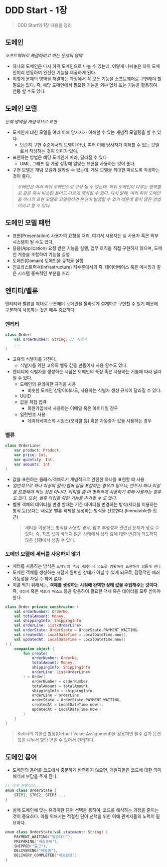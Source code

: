 # DDD Start - 1장

> DDD Start의 1장 내용을 정리

## 도메인
*소프트웨어로 해결하려고 하는 문제의 영역.*

- 하나의 도메인은 다시 하위 도메인으로 나눌 수 있는데, 이렇게 나눠놓은 하위 도메인끼리 연동하여 완전한 기능을 제공하게 된다. 
- 이렇게 문제의 영역을 해결하는 과정에서 꼭 모든 기능을 소프트웨어로 구현해야 할 필요는 없다. 즉, 해당 도메인에서 필요한 기능을 외부 업체 또는 기능을 활용하여 연동 할 수도 있다.

## 도메인 모델
*문제 영역을 개념적으로 표현*

- 도메인에 대한 모델을 여러 이해 당사자가 이해할 수 있는 개념적 모델링을 할 수 있다.
  - 단순히 구현 수준에서의 모델이 아닌, 여러 이해 당사자가 이해할 수 있는 모델로서 작성하는 것이 의미가 있다.
- 표현하는 방법은 해당 도메인에 따라, 달라질 수 있다
  - UML, 그래프 등 가장 상황에 알맞는 표현을 사용하는 것이 좋다.
- 구현 모델은 개념 모델과 달라질 수 있는데, 개념 모델을 최대한 따르도록 작성하는 것이 좋다.

> *도메인은 여러 하위 도메인으로 구성 될 수 있는데, 하위 도메인이 다루는 영역별로 같은 혹시 비슷한 용어도 다르게 해석될 수 있다. 다시 말해, 여러 하위 도메인을 하나의 표현 모델로 모델링하면 혼선이 발생할 수 있기 때문에 좋지 않은 방법이라고 할 수 있다.*
## 도메인 모델 패턴

- 표현(Presentation)
사용자의 요청을 처리, 여기서 사용자는 실 사용자 혹은 외부 시스템이 될 수도 있다.
- 응용(Application)
요청 받은 기능을 실행, 업무 로직을 직접 구현하지 않으며, 도메인 계층을 조합하여 기능을 실행
- 도메인(Domain)
도메인을 규칙을 실행
- 인프라스트럭쳐(Infrastructure)
저수준에서의 즉, 데이터베이스 혹은 메시징과 같은 시스템 종속적인 부분을 처리

## 엔티티/벨류
엔티티와 벨류를 제대로 구분해야 도메인을 올바르게 설계하고 구현할 수 있기 때문에 구분하여 사용하는 것은 매우 중요하다. 

### 엔티티
```kotlin
class Order(
	val orderNumber: String, // 식별자
	...
)
```
- 고유의 식별자를 가진다.
  - 식별자를 위한 고유의 벨류 값을 만들어서 사용 할수도 있다.
- 엔티티의 식별자를 생성하는 시점은 도메인의 특징 혹은 사용하는 기술에 따라 달라질 수 있다.
  - 도메인의 유의미한 규칙을 사용
    - 비슷한 도메인 상황이더라도, 사용하는 식별자 생성 규칙이 달라질 수 있다.
  - UUID
  - 값을 직접 입력
    - 회원가입에서 사용하는 이메일 혹은 아이디일 경우
  - 일련번호 사용
    - 데이터베이스의 시퀀스(오라클 등) 혹은 자동증가 값을 사용하는 경우

### 벨류
```kotlin
class OrderLine(
	var product: Product,
	var price: Int,
	var quantity: Int,
	var amounts: Int
)
```
- 값을 표현하는 클래스/객체로서 개념적으로 완전한 하나를 표현할 떄 사용
- *일반적으로 하나 이상의 필드/멤버 값을 포함하는 경우가 많으나, 반드시 하나 이상을 포함해야 하는 것은 아니다. 의미를 좀 더 명확하게 사용하기 위해 사용하는 경우도 있다. 또한, 벨류 타입을 위한 기능을 추가할 수 도 있다.*
- 벨류 객체의 데이터를 변경 할때는 기존 데이터를 변경하는 방식(세터를 이용하는 방식 등)보다는 새로운 벨류 객체를 생성하는 방식을 선호한다.(Immutable한 접근)
  > 세터를 이용하는 방식을 사용할 경우, 참조 투명성과 관련된 문제가 생길 수 있다. 즉, 참조 값이 바뀌지 않은 상태에서 상태 값에 대한 변경이 의도하지 않은 상황에서 생길 수 있다.


### 도메인 모델에 세터를 사용하지 않기
- 세터를 사용하는 방식은 `도메인의 핵심 개념이나 의도를 명확하게 표현하기 힘들게 한다`
- 도메인 객체를 생성하는 시점에 완벽한 상태가 아닐 수 있게 되므로, 잠정적인 에러 가능성을 가질 수 밖에 없다.
- 이를 막기 위해서는, **객체를 생성하는 시점에 완벽한 상태 값을 주입해주는 것이다.** 즉, `생성자` 혹은 `팩토리 매소드` 등을 활용하여 필요한 객체 혹은 데이터를 모두 받아야 한다. 
```kotlin
class Order private constructor (
	val orderNumber: OrderNo,
	val totalAmount: Money,
	val shippingInfo: ShippingInfo
	val orderLine: List<OrderLine>,
	val orderState: OrderState = OrderState.PAYMENT_WAITING,
	val createdAt: LocalDateTime = LocalDateTime.now(),
	val updatedAt: LocalDateTime = LocalDateTime.now()
) {
	companion object {
		fun create(
			orderNumber: OrderNo,
			totalAmount: Money,
			shippingInfo: ShippingInfo
			orderLine: List<OrderLine>
		) = Order(
			orderNumber = orderNumber,
			totalAmount = totalAmount,
			shippingInfo = shippingInfo,
			orderLine = orderLine,
			orderState = OrderState.PAYMENT_WAITING,
			createdAt = LocalDateTime.now(),
			updatedAt = LocalDateTime.now()			
		)
	}
}
```
> Kotlin의 기본값 할당(Default Value Assignment)을 활용하면 필수 값과 옵션 값을 나눠서 할당 받을 수 있어서 편리하다.

## 도메인 용어
- 도메인의 용어를 코드에서 충분하게 반영하지 않으면, 개발자들은 코드에 대한 의미 해석에 부담을 주게 된다.
```kotlin
// 이게 뭔말이야...
emum class OrderState {
	STEP1, STPE2, STEP3 ...
}
```
- 실제 도메인에 맞는 유의미한 단어 선택을 통하여, 코드를 해석하는 과정을 줄이는 것이 중요하다. 이를 위해서는 적절한 단어 선택을 위한 이해 관계자들의 노력이 필요하다.
```kotlin
emum class OrderState(val statement: String) {
	PAYMENT_WAITING("입금대기"),
	PREPARING("배송준비"), 
	SHIPPED("출고"), 
	DELIVERING("배송중"), 
	DELIVERY_COMPLETED("배송완료")
}
``` 
